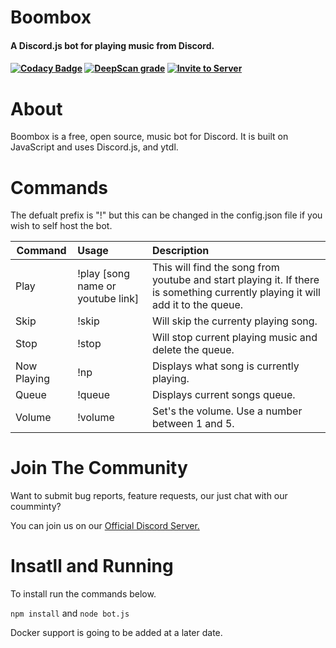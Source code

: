 <h1>Boombox</h1>

<h4>A Discord.js bot for playing music from Discord.<h4>

[![Codacy Badge](https://app.codacy.com/project/badge/Grade/5cdfe7f2879e4af4a04dc41bd0cbefc2)](https://www.codacy.com?utm_source=github.com&amp;utm_medium=referral&amp;utm_content=AjayACST/Boombox&amp;utm_campaign=Badge_Grade)
[![DeepScan grade](https://deepscan.io/api/teams/11492/projects/14394/branches/266677/badge/grade.svg)](https://deepscan.io/dashboard#view=project&tid=11492&pid=14394&bid=266677)
<a href="https://discord.com/api/oauth2/authorize?client_id=678819994250772480&permissions=36785152&scope=bot">
    <img src="https://img.shields.io/badge/Invite-to%20your%20server-blue.svg?style=for-the-badge" alt="Invite to Server">
  </a>

# About

Boombox is a free, open source, music bot for Discord. It is built on JavaScript and uses Discord.js, and ytdl. 

# Commands

The defualt prefix is "!" but this can be changed in the config.json file if you wish to self host the bot.

| Command |Usage | Description |
| ------------- |:------------- | :----- |
| Play | !play [song name or youtube link] | This will find the song from youtube and start playing it. If there is something currently playing it will add it to the queue. |
| Skip | !skip | Will skip the currenty playing song. |
| Stop | !stop | Will stop current playing music and delete the queue. |
| Now Playing | !np | Displays what song is currently playing. |
| Queue | !queue | Displays current songs queue. |
| Volume | !volume | Set's the volume. Use a number between 1 and 5. | 

# Join The Community

Want to submit bug reports, feature requests, our just chat with our coumminty?

You can join us on our [Official Discord Server.](https://discord.gg/HKnyEB9)

# Insatll and Running

To install run the commands below.

`npm install` and `node bot.js`

Docker support is going to be added at a later date.